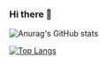 ### Hi there 👋

![Anurag's GitHub stats](https://github-readme-stats.vercel.app/api?username=PetrusJoao&show_icons=true&theme=maroongold)

[![Top Langs](https://github-readme-stats.vercel.app/api/top-langs/?username=PetrusJoao&layout=compact&theme=maroongold)](https://github.com/anuraghazra/github-readme-stats)

<!--
**PetrusJoao/PetrusJoao** is a ✨ _special_ ✨ repository because its `README.md` (this file) appears on your GitHub profile.

Here are some ideas to get you started:

- 🔭 I’m currently working on ...
- 🌱 I’m currently learning ...
- 👯 I’m looking to collaborate on ...
- 🤔 I’m looking for help with ...
- 💬 Ask me about ...
- 📫 How to reach me: ...
- 😄 Pronouns: ...
- ⚡ Fun fact: ...
-->
